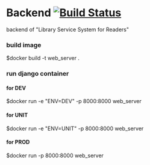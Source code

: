 # Backend [![Build Status](https://travis-ci.org/ProgressOfSAD/Backend.svg?branch=master)](https://travis-ci.org/ProgressOfSAD/Backend)
backend of "Library Service System for Readers"
### build image
$docker build -t web_server .
### run django container
#### for DEV
$docker run -e "ENV=DEV" -p 8000:8000 web_server
#### for UNIT
$docker run -e "ENV=UNIT" -p 8000:8000 web_server
#### for PROD
$docker run -p 8000:8000 web_server

